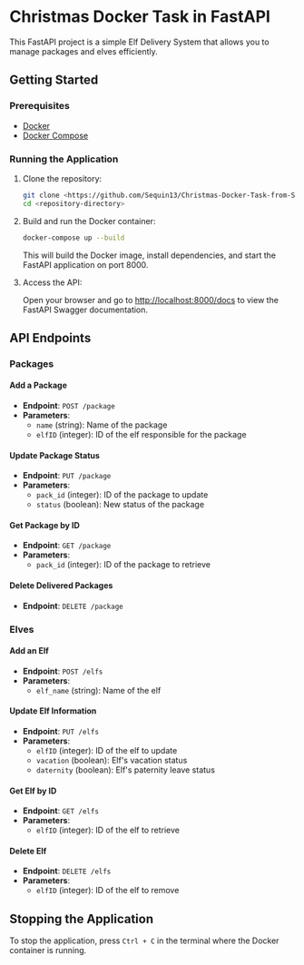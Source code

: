 # Christmas Docker Task in FastAPI

This FastAPI project is a simple Elf Delivery System that allows you to manage packages and elves efficiently.

## Getting Started

### Prerequisites
- [Docker](https://www.docker.com/)
- [Docker Compose](https://docs.docker.com/compose/)

### Running the Application

1. Clone the repository:

    ```bash
    git clone <https://github.com/Sequin13/Christmas-Docker-Task-from-Specialized-Tool-Software.git>
    cd <repository-directory>
    ```

2. Build and run the Docker container:

    ```bash
    docker-compose up --build
    ```

   This will build the Docker image, install dependencies, and start the FastAPI application on port 8000.

3. Access the API:

   Open your browser and go to [http://localhost:8000/docs](http://localhost:8000/docs) to view the FastAPI Swagger documentation. 

## API Endpoints

### Packages

#### Add a Package
- **Endpoint**: `POST /package`
- **Parameters**:
  - `name` (string): Name of the package
  - `elfID` (integer): ID of the elf responsible for the package

#### Update Package Status
- **Endpoint**: `PUT /package`
- **Parameters**:
  - `pack_id` (integer): ID of the package to update
  - `status` (boolean): New status of the package

#### Get Package by ID
- **Endpoint**: `GET /package`
- **Parameters**:
  - `pack_id` (integer): ID of the package to retrieve

#### Delete Delivered Packages
- **Endpoint**: `DELETE /package`

### Elves

#### Add an Elf
- **Endpoint**: `POST /elfs`
- **Parameters**:
  - `elf_name` (string): Name of the elf

#### Update Elf Information
- **Endpoint**: `PUT /elfs`
- **Parameters**:
  - `elfID` (integer): ID of the elf to update
  - `vacation` (boolean): Elf's vacation status
  - `daternity` (boolean): Elf's paternity leave status

#### Get Elf by ID
- **Endpoint**: `GET /elfs`
- **Parameters**:
  - `elfID` (integer): ID of the elf to retrieve

#### Delete Elf
- **Endpoint**: `DELETE /elfs`
- **Parameters**:
  - `elfID` (integer): ID of the elf to remove

## Stopping the Application

To stop the application, press `Ctrl + C` in the terminal where the Docker container is running.

